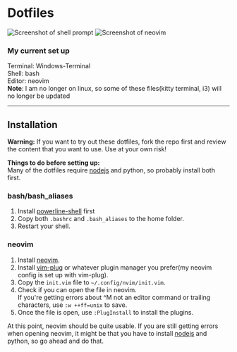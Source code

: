 # Dotfiles

![Screenshot of shell prompt](https://i.imgur.com/qzdMWzW.png)
![Screenshot of neovim](https://i.imgur.com/RNtSKsm.png)

### My current set up
Terminal: Windows-Terminal<br>
Shell: bash<br>
Editor: neovim<br>
**Note**: I am no longer on linux, so some of these files(kitty terminal, i3)
will no longer be updated

--------------------------------------------------------------------------------

## Installation

**Warning:** If you want to try out these dotfiles, fork the repo first and
review the content that you want to use. Use at your own risk!

**Things to do before setting up:**<br>
Many of the dotfiles require [nodejs](https://github.com/nvm-sh/nvm) and 
python, so probably install both first.

### bash/bash_aliases

1. Install [powerline-shell](https://github.com/b-ryan/powerline-shell) first
2. Copy both `.bashrc` and `.bash_aliases` to the home folder.
3. Restart your shell.

### neovim

1. Install [neovim](https://github.com/neovim/neovim).
2. Install [vim-plug](https://github.com/junegunn/vim-plug) or whatever plugin
    manager you prefer(my neovim config is set up with vim-plug).
3. Copy the `init.vim` file to `~/.config/nvim/init.vim`.
4. Check if you can open the file in neovim.<br>
    If you're getting errors about ^M not an editor command or trailing
    characters, use `:w ++ff=unix` to save.
5. Once the file is open, use `:PlugInstall` to install the plugins.

At this point, neovim should be quite usable. If you are still getting errors
when opening neovim, it might be that you have to install 
[nodejs](https://github.com/nvm-sh/nvm) and python, so go ahead and do that.

